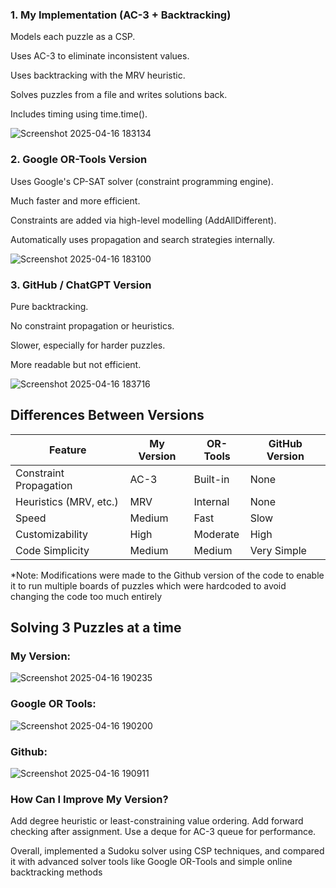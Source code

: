 ### 1. My Implementation (AC-3 + Backtracking)
Models each puzzle as a CSP.

Uses AC-3 to eliminate inconsistent values.

Uses backtracking with the MRV heuristic.

Solves puzzles from a file and writes solutions back.

Includes timing using time.time().

![Screenshot 2025-04-16 183134](https://github.com/user-attachments/assets/8ed398d6-2bfc-47fa-8986-f31fd3d6db84)


### 2. Google OR-Tools Version
Uses Google's CP-SAT solver (constraint programming engine).

Much faster and more efficient.

Constraints are added via high-level modelling (AddAllDifferent).

Automatically uses propagation and search strategies internally.

![Screenshot 2025-04-16 183100](https://github.com/user-attachments/assets/c507bde3-30ee-41b4-b677-f580b3067df4)

### 3. GitHub / ChatGPT Version
Pure backtracking.

No constraint propagation or heuristics.

Slower, especially for harder puzzles.

More readable but not efficient.

![Screenshot 2025-04-16 183716](https://github.com/user-attachments/assets/f23c2f32-d3a2-4dcb-abea-ce08c907c266)







## Differences Between Versions

| Feature                  | My Version        | OR-Tools          | GitHub Version |
|--------------------------|-------------------|--------------------|---------------------------|
| Constraint Propagation   | AC-3              | Built-in           | None                      |
| Heuristics (MRV, etc.)   | MRV               | Internal           | None                      |
| Speed                    | Medium            | Fast               | Slow                      |
| Customizability          | High              | Moderate           | High                      |
| Code Simplicity          | Medium            | Medium             | Very Simple               |



*Note: Modifications were made to the Github version of the code to enable it to run multiple boards of puzzles which were hardcoded to avoid changing the code too much entirely

## Solving 3 Puzzles at a time
### My Version:
![Screenshot 2025-04-16 190235](https://github.com/user-attachments/assets/59c04ae9-9866-40fa-a365-0afc91f71029)

### Google OR Tools:
![Screenshot 2025-04-16 190200](https://github.com/user-attachments/assets/86cf2cd0-f79a-41a5-801c-d7962bdc2cd9)

### Github: 
![Screenshot 2025-04-16 190911](https://github.com/user-attachments/assets/6e1f7ae5-a7d3-483a-8eda-ff745fd8d730)


### How Can I Improve My Version?
Add degree heuristic or least-constraining value ordering.
Add forward checking after assignment.
Use a deque for AC-3 queue for performance.

Overall, implemented a Sudoku solver using CSP techniques, and compared it with advanced solver tools like Google OR-Tools and simple online backtracking methods



